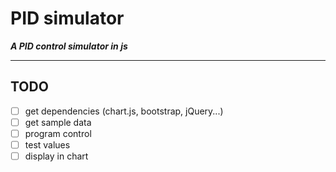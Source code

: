# PID simulator

***A PID control simulator in js***

---

## TODO

* [ ] get dependencies (chart.js, bootstrap, jQuery...)
* [ ] get sample data
* [ ] program control
* [ ] test values
* [ ] display in chart
